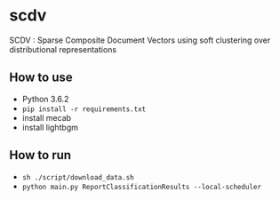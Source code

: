 # scdv
SCDV : Sparse Composite Document Vectors using soft clustering over distributional representations


## How to use
- Python 3.6.2
- `pip install -r requirements.txt`
- install mecab
- install lightbgm

## How to run
- `sh ./script/download_data.sh`
- `python main.py ReportClassificationResults --local-scheduler`